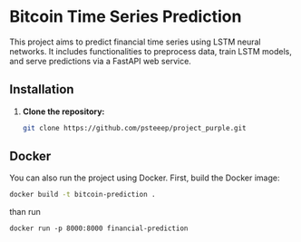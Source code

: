 # Bitcoin Time Series Prediction

This project aims to predict financial time series using LSTM neural networks. It includes functionalities to preprocess data, train LSTM models, and serve predictions via a FastAPI web service.

## Installation

1. **Clone the repository:**
    ```bash
    git clone https://github.com/psteeep/project_purple.git
    ```

## Docker

You can also run the project using Docker. First, build the Docker image:

```bash
docker build -t bitcoin-prediction .
```
than run
```
docker run -p 8000:8000 financial-prediction
```
